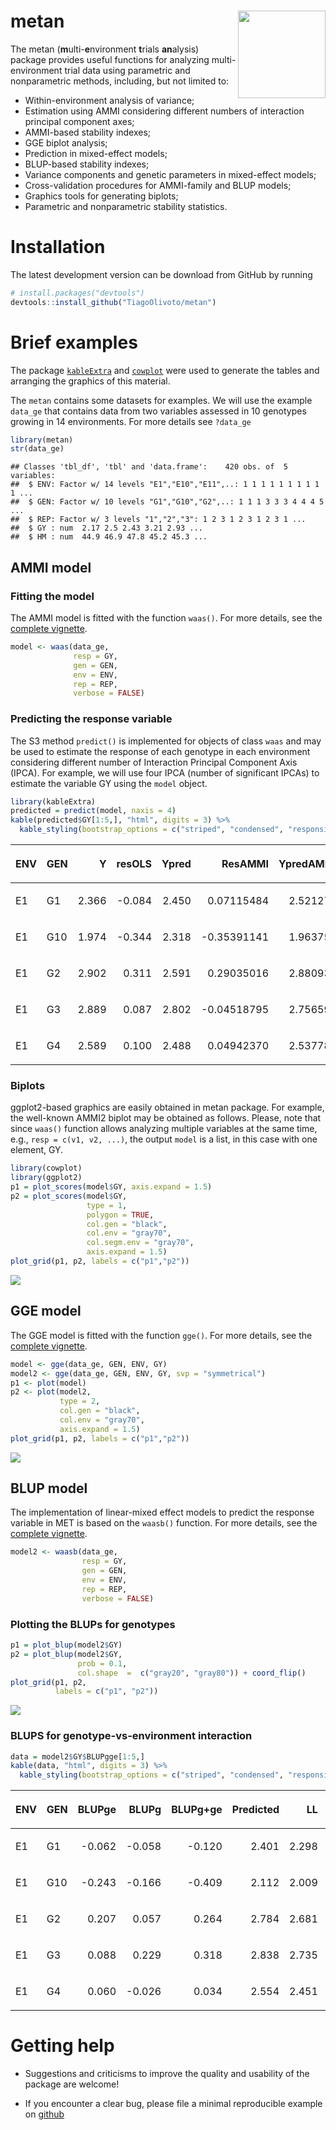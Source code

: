 
<!-- README.md is generated from README.Rmd. Please edit that file -->

# metan <img src="man/figures/logo.png" align="right" height=140/>

The metan (**m**ulti-**e**nvironment **t**rials **an**alysis) package
provides useful functions for analyzing multi-environment trial data
using parametric and nonparametric methods, including, but not limited
to:

  - Within-environment analysis of variance;
  - Estimation using AMMI considering different numbers of interaction
    principal component axes;
  - AMMI-based stability indexes;
  - GGE biplot analysis;
  - Prediction in mixed-effect models;
  - BLUP-based stability indexes;
  - Variance components and genetic parameters in mixed-effect models;
  - Cross-validation procedures for AMMI-family and BLUP models;
  - Graphics tools for generating biplots;
  - Parametric and nonparametric stability statistics.

# Installation

The latest development version can be download from GitHub by running

``` r
# install.packages("devtools")
devtools::install_github("TiagoOlivoto/metan")
```

# Brief examples

The package [`kableExtra`](https://haozhu233.github.io/kableExtra/) and
[`cowplot`](https://cran.r-project.org/web/packages/cowplot/vignettes/introduction.html)
were used to generate the tables and arranging the graphics of this
material.

The `metan` contains some datasets for examples. We will use the example
`data_ge` that contains data from two variables assessed in 10 genotypes
growing in 14 environments. For more details see `?data_ge`

``` r
library(metan)
str(data_ge)
```

    ## Classes 'tbl_df', 'tbl' and 'data.frame':    420 obs. of  5 variables:
    ##  $ ENV: Factor w/ 14 levels "E1","E10","E11",..: 1 1 1 1 1 1 1 1 1 1 ...
    ##  $ GEN: Factor w/ 10 levels "G1","G10","G2",..: 1 1 1 3 3 3 4 4 4 5 ...
    ##  $ REP: Factor w/ 3 levels "1","2","3": 1 2 3 1 2 3 1 2 3 1 ...
    ##  $ GY : num  2.17 2.5 2.43 3.21 2.93 ...
    ##  $ HM : num  44.9 46.9 47.8 45.2 45.3 ...

## AMMI model

### Fitting the model

The AMMI model is fitted with the function `waas()`. For more details,
see the [complete
vignette](https://tiagoolivoto.github.io/metan/articles/vignettes_ammi.html).

``` r
model <- waas(data_ge,
              resp = GY,
              gen = GEN,
              env = ENV,
              rep = REP,
              verbose = FALSE)
```

### Predicting the response variable

The S3 method `predict()` is implemented for objects of class `waas` and
may be used to estimate the response of each genotype in each
environment considering different number of Interaction Principal
Component Axis (IPCA). For example, we will use four IPCA (number of
significant IPCAs) to estimate the variable GY using the `model` object.

``` r
library(kableExtra)
predicted = predict(model, naxis = 4)
kable(predicted$GY[1:5,], "html", digits = 3) %>%
  kable_styling(bootstrap_options = c("striped", "condensed", "responsive"))
```

<table class="table table-striped table-condensed table-responsive" style="margin-left: auto; margin-right: auto;">

<thead>

<tr>

<th style="text-align:left;">

ENV

</th>

<th style="text-align:left;">

GEN

</th>

<th style="text-align:right;">

Y

</th>

<th style="text-align:right;">

resOLS

</th>

<th style="text-align:right;">

Ypred

</th>

<th style="text-align:right;">

ResAMMI

</th>

<th style="text-align:right;">

YpredAMMI

</th>

<th style="text-align:right;">

AMMI0

</th>

</tr>

</thead>

<tbody>

<tr>

<td style="text-align:left;">

E1

</td>

<td style="text-align:left;">

G1

</td>

<td style="text-align:right;">

2.366

</td>

<td style="text-align:right;">

\-0.084

</td>

<td style="text-align:right;">

2.450

</td>

<td style="text-align:right;">

0.07115484

</td>

<td style="text-align:right;">

2.521273

</td>

<td style="text-align:right;">

2.450

</td>

</tr>

<tr>

<td style="text-align:left;">

E1

</td>

<td style="text-align:left;">

G10

</td>

<td style="text-align:right;">

1.974

</td>

<td style="text-align:right;">

\-0.344

</td>

<td style="text-align:right;">

2.318

</td>

<td style="text-align:right;">

\-0.35391141

</td>

<td style="text-align:right;">

1.963751

</td>

<td style="text-align:right;">

2.318

</td>

</tr>

<tr>

<td style="text-align:left;">

E1

</td>

<td style="text-align:left;">

G2

</td>

<td style="text-align:right;">

2.902

</td>

<td style="text-align:right;">

0.311

</td>

<td style="text-align:right;">

2.591

</td>

<td style="text-align:right;">

0.29035016

</td>

<td style="text-align:right;">

2.880939

</td>

<td style="text-align:right;">

2.591

</td>

</tr>

<tr>

<td style="text-align:left;">

E1

</td>

<td style="text-align:left;">

G3

</td>

<td style="text-align:right;">

2.889

</td>

<td style="text-align:right;">

0.087

</td>

<td style="text-align:right;">

2.802

</td>

<td style="text-align:right;">

\-0.04518795

</td>

<td style="text-align:right;">

2.756598

</td>

<td style="text-align:right;">

2.802

</td>

</tr>

<tr>

<td style="text-align:left;">

E1

</td>

<td style="text-align:left;">

G4

</td>

<td style="text-align:right;">

2.589

</td>

<td style="text-align:right;">

0.100

</td>

<td style="text-align:right;">

2.488

</td>

<td style="text-align:right;">

0.04942370

</td>

<td style="text-align:right;">

2.537781

</td>

<td style="text-align:right;">

2.488

</td>

</tr>

</tbody>

</table>

### Biplots

ggplot2-based graphics are easily obtained in metan package. For
example, the well-known AMMI2 biplot may be obtained as follows. Please,
note that since `waas()` function allows analyzing multiple variables at
the same time, e.g., `resp = c(v1, v2, ...)`, the output `model` is a
list, in this case with one element, GY.

``` r
library(cowplot)
library(ggplot2)
p1 = plot_scores(model$GY, axis.expand = 1.5)
p2 = plot_scores(model$GY,
                 type = 1,
                 polygon = TRUE,
                 col.gen = "black",
                 col.env = "gray70",
                 col.segm.env = "gray70",
                 axis.expand = 1.5)
plot_grid(p1, p2, labels = c("p1","p2"))
```

<img src="README_files/figure-gfm/unnamed-chunk-5-1.png" style="display: block; margin: auto;" />

## GGE model

The GGE model is fitted with the function `gge()`. For more details, see
the [complete
vignette](https://tiagoolivoto.github.io/metan/articles/vignettes_gge.html).

``` r
model <- gge(data_ge, GEN, ENV, GY)
model2 <- gge(data_ge, GEN, ENV, GY, svp = "symmetrical")
p1 <- plot(model)
p2 <- plot(model2,
           type = 2,
           col.gen = "black",
           col.env = "gray70",
           axis.expand = 1.5)
plot_grid(p1, p2, labels = c("p1","p2"))
```

<img src="README_files/figure-gfm/unnamed-chunk-6-1.png" style="display: block; margin: auto;" />

## BLUP model

The implementation of linear-mixed effect models to predict the response
variable in MET is based on the `waasb()` function. For more details,
see the [complete
vignette](https://tiagoolivoto.github.io/metan/articles/vignettes_blup.html).

``` r
model2 <- waasb(data_ge,
                resp = GY,
                gen = GEN,
                env = ENV,
                rep = REP,
                verbose = FALSE)
```

### Plotting the BLUPs for genotypes

``` r
p1 = plot_blup(model2$GY)
p2 = plot_blup(model2$GY,
               prob = 0.1,
               col.shape  =  c("gray20", "gray80")) + coord_flip()
plot_grid(p1, p2,
          labels = c("p1", "p2"))
```

<img src="README_files/figure-gfm/unnamed-chunk-8-1.png" style="display: block; margin: auto;" />

### BLUPS for genotype-vs-environment interaction

``` r
data = model2$GY$BLUPgge[1:5,]
kable(data, "html", digits = 3) %>%
  kable_styling(bootstrap_options = c("striped", "condensed", "responsive"))
```

<table class="table table-striped table-condensed table-responsive" style="margin-left: auto; margin-right: auto;">

<thead>

<tr>

<th style="text-align:left;">

ENV

</th>

<th style="text-align:left;">

GEN

</th>

<th style="text-align:right;">

BLUPge

</th>

<th style="text-align:right;">

BLUPg

</th>

<th style="text-align:right;">

BLUPg+ge

</th>

<th style="text-align:right;">

Predicted

</th>

<th style="text-align:right;">

LL

</th>

<th style="text-align:right;">

UL

</th>

</tr>

</thead>

<tbody>

<tr>

<td style="text-align:left;">

E1

</td>

<td style="text-align:left;">

G1

</td>

<td style="text-align:right;">

\-0.062

</td>

<td style="text-align:right;">

\-0.058

</td>

<td style="text-align:right;">

\-0.120

</td>

<td style="text-align:right;">

2.401

</td>

<td style="text-align:right;">

2.298

</td>

<td style="text-align:right;">

2.505

</td>

</tr>

<tr>

<td style="text-align:left;">

E1

</td>

<td style="text-align:left;">

G10

</td>

<td style="text-align:right;">

\-0.243

</td>

<td style="text-align:right;">

\-0.166

</td>

<td style="text-align:right;">

\-0.409

</td>

<td style="text-align:right;">

2.112

</td>

<td style="text-align:right;">

2.009

</td>

<td style="text-align:right;">

2.216

</td>

</tr>

<tr>

<td style="text-align:left;">

E1

</td>

<td style="text-align:left;">

G2

</td>

<td style="text-align:right;">

0.207

</td>

<td style="text-align:right;">

0.057

</td>

<td style="text-align:right;">

0.264

</td>

<td style="text-align:right;">

2.784

</td>

<td style="text-align:right;">

2.681

</td>

<td style="text-align:right;">

2.888

</td>

</tr>

<tr>

<td style="text-align:left;">

E1

</td>

<td style="text-align:left;">

G3

</td>

<td style="text-align:right;">

0.088

</td>

<td style="text-align:right;">

0.229

</td>

<td style="text-align:right;">

0.318

</td>

<td style="text-align:right;">

2.838

</td>

<td style="text-align:right;">

2.735

</td>

<td style="text-align:right;">

2.942

</td>

</tr>

<tr>

<td style="text-align:left;">

E1

</td>

<td style="text-align:left;">

G4

</td>

<td style="text-align:right;">

0.060

</td>

<td style="text-align:right;">

\-0.026

</td>

<td style="text-align:right;">

0.034

</td>

<td style="text-align:right;">

2.554

</td>

<td style="text-align:right;">

2.451

</td>

<td style="text-align:right;">

2.658

</td>

</tr>

</tbody>

</table>

# Getting help

  - Suggestions and criticisms to improve the quality and usability of
    the package are welcome\!

  - If you encounter a clear bug, please file a minimal reproducible
    example on [github](https://github.com/TiagoOlivoto/metan/issues)
